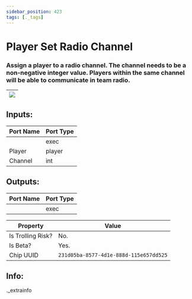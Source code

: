 ```yaml
---
sidebar_position: 423
tags: [._tags]
---
```


# Player Set Radio Channel


### Assign a player to a radio channel. The channel needs to be a non-negative integer value. Players within the same channel will be able to communicate in team radio.

| ![](https://images-ext-2.discordapp.net/external/MPmIaQzlEPmgGWlgi-WxBBXt0Bjv_zWPkg1y1f_sy3s/https/www.recroomcircuits.com/image/circuit/absolute-value?width=206&height=108) |
|-----|

## Inputs:
| Port Name | Port Type |
|-----------|-----------|
|  | exec |
| Player | player |
| Channel | int |

## Outputs:
| Port Name | Port Type |
|-----------|-----------|
|  | exec | 

| Property  | Value |
|-------------------|-----------|
| Is Trolling Risk? | No. |
| Is Beta? | Yes. |
| Chip UUID | `231d05ba-8577-4d1e-888d-115e657dd525` |

## Info:
._extrainfo